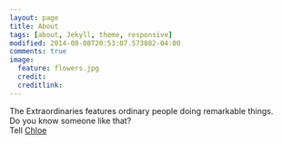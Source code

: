 ```yaml
---
layout: page
title: About
tags: [about, Jekyll, theme, responsive]
modified: 2014-08-08T20:53:07.573882-04:00
comments: true
image:
  feature: flowers.jpg
  credit:
  creditlink:
---
```


The Extraordinaries features ordinary people doing remarkable things.
<br>Do you know someone like that?
<br>Tell [Chloe](https://twitter.com/ThisIsChloeD)